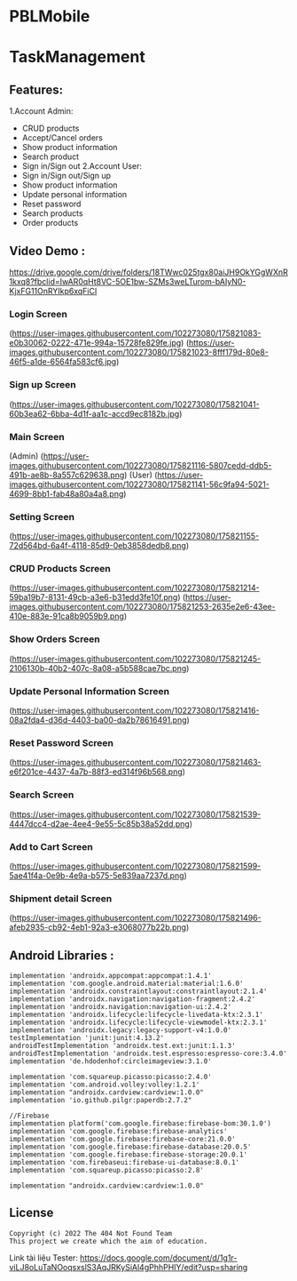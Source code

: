 # PBLMobile
# TaskManagement
## Features:
1.Account Admin:
- CRUD products
-  Accept/Cancel orders
-  Show product information
-  Search product
-  Sign in/Sign out
2.Account User:
-  Sign in/Sign out/Sign up
-  Show product information
-  Update personal information
-  Reset password
-  Search products
-  Order products
## Video Demo :
https://drive.google.com/drive/folders/18TWwc025tgx80aiJH9OkYGgWXnR1kxq8?fbclid=IwAR0qHt8VC-5OE1bw-SZMs3weLTurom-bAIyN0-KjxFG11OnRYIkp6xqFiCI

### Login Screen
(https://user-images.githubusercontent.com/102273080/175821083-e0b30062-0222-471e-994a-15728fe829fe.jpg)
(https://user-images.githubusercontent.com/102273080/175821023-8fff179d-80e8-46f5-a1de-6564fa583cf6.jpg)

### Sign up Screen
(https://user-images.githubusercontent.com/102273080/175821041-60b3ea62-6bba-4d1f-aa1c-accd9ec8182b.jpg)

### Main Screen
(Admin)
(https://user-images.githubusercontent.com/102273080/175821116-5807cedd-ddb5-491b-ae8b-8a557c629638.png)
(User)
(https://user-images.githubusercontent.com/102273080/175821141-56c9fa94-5021-4699-8bb1-fab48a80a4a8.png)

### Setting Screen
(https://user-images.githubusercontent.com/102273080/175821155-72d564bd-6a4f-4118-85d9-0eb3858dedb8.png)

### CRUD Products Screen
(https://user-images.githubusercontent.com/102273080/175821214-59ba19b7-8131-49cb-a3e6-b31edd3fe10f.png)
(https://user-images.githubusercontent.com/102273080/175821253-2635e2e6-43ee-410e-883e-91ca8b9059b9.png)

### Show Orders Screen
(https://user-images.githubusercontent.com/102273080/175821245-2106130b-40b2-407c-8a08-a5b588cae7bc.png)

### Update Personal Information Screen
(https://user-images.githubusercontent.com/102273080/175821416-08a2fda4-d36d-4403-ba00-da2b78616491.png)

### Reset Password Screen
(https://user-images.githubusercontent.com/102273080/175821463-e6f201ce-4437-4a7b-88f3-ed314f96b568.png)

### Search Screen
(https://user-images.githubusercontent.com/102273080/175821539-4447dcc4-d2ae-4ee4-9e55-5c85b38a52dd.png)

### Add to Cart Screen
(https://user-images.githubusercontent.com/102273080/175821599-5ae41f4a-0e9b-4e9a-b575-5e839aa7237d.png)

### Shipment detail Screen
(https://user-images.githubusercontent.com/102273080/175821496-afeb2935-cb92-4eb1-92a3-e3068077b22b.png)

## Android Libraries : 
    
    implementation 'androidx.appcompat:appcompat:1.4.1'
    implementation 'com.google.android.material:material:1.6.0'
    implementation 'androidx.constraintlayout:constraintlayout:2.1.4'
    implementation 'androidx.navigation:navigation-fragment:2.4.2'
    implementation 'androidx.navigation:navigation-ui:2.4.2'
    implementation 'androidx.lifecycle:lifecycle-livedata-ktx:2.3.1'
    implementation 'androidx.lifecycle:lifecycle-viewmodel-ktx:2.3.1'
    implementation 'androidx.legacy:legacy-support-v4:1.0.0'
    testImplementation 'junit:junit:4.13.2'
    androidTestImplementation 'androidx.test.ext:junit:1.1.3'
    androidTestImplementation 'androidx.test.espresso:espresso-core:3.4.0'
    implementation 'de.hdodenhof:circleimageview:3.1.0'

    implementation 'com.squareup.picasso:picasso:2.4.0'
    implementation 'com.android.volley:volley:1.2.1'
    implementation "androidx.cardview:cardview:1.0.0"
    implementation 'io.github.pilgr:paperdb:2.7.2"

    //Firebase
    implementation platform('com.google.firebase:firebase-bom:30.1.0')
    implementation 'com.google.firebase:firebase-analytics'
    implementation 'com.google.firebase:firebase-core:21.0.0'
    implementation 'com.google.firebase:firebase-database:20.0.5'
    implementation 'com.google.firebase:firebase-storage:20.0.1'
    implementation 'com.firebaseui:firebase-ui-database:8.0.1'
    implementation 'com.squareup.picasso:picasso:2.8'

    implementation "androidx.cardview:cardview:1.0.0"

 ## License
    Copyright (c) 2022 The 404 Not Found Team
    This project we create which the aim of education.
Link tài liệu Tester: https://docs.google.com/document/d/1g1r-viLJ8oLuTaNOoqsxslS3AqJRKySiAl4gPhhPHIY/edit?usp=sharing
